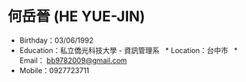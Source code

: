 # 何岳晉 (HE YUE-JIN)

   *    Birthday：03/06/1992
   *    Education：私立僑光科技大學 - 資訊管理系
   *    Location：台中市
   *    Email： bb9782009@gmail.com
   *    Mobile：0927723711
